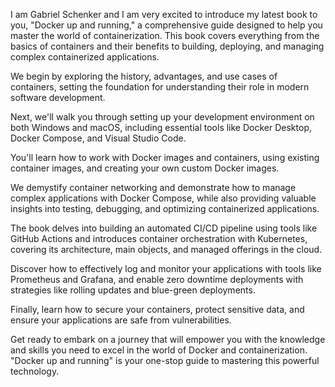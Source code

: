 I am Gabriel Schenker and I am very excited to introduce my latest book to you, "Docker up and running," a comprehensive guide designed to help you master the world of containerization. This book covers everything from the basics of containers and their benefits to building, deploying, and managing complex containerized applications.

We begin by exploring the history, advantages, and use cases of containers, setting the foundation for understanding their role in modern software development.

Next, we'll walk you through setting up your development environment on both Windows and macOS, including essential tools like Docker Desktop, Docker Compose, and Visual Studio Code.

You'll learn how to work with Docker images and containers, using existing container images, and creating your own custom Docker images.

We demystify container networking and demonstrate how to manage complex applications with Docker Compose, while also providing valuable insights into testing, debugging, and optimizing containerized applications.

The book delves into building an automated CI/CD pipeline using tools like GitHub Actions and introduces container orchestration with Kubernetes, covering its architecture, main objects, and managed offerings in the cloud.

Discover how to effectively log and monitor your applications with tools like Prometheus and Grafana, and enable zero downtime deployments with strategies like rolling updates and blue-green deployments.

Finally, learn how to secure your containers, protect sensitive data, and ensure your applications are safe from vulnerabilities.

Get ready to embark on a journey that will empower you with the knowledge and skills you need to excel in the world of Docker and containerization. "Docker up and running" is your one-stop guide to mastering this powerful technology.